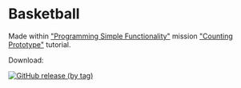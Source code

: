 # Basketball
Made within ["Programming Simple Functionality"](https://learn.unity.com/mission/programming-simple-functionality) mission ["Counting Prototype"](https://learn.unity.com/tutorial/counting-prototype) tutorial.



Download:

[![GitHub release (by tag)](https://img.shields.io/github/downloads/Dmitresso/Basketball/v5.0/total?color=blue&logo=Windows)](https://github.com/Dmitresso/Basketball/releases/tag/v5.0)

